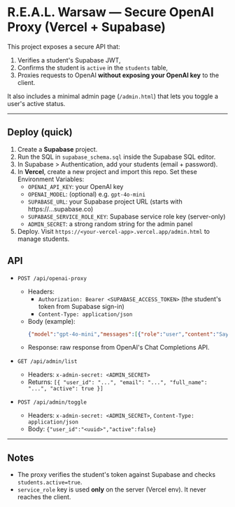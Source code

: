 # R.E.A.L. Warsaw — Secure OpenAI Proxy (Vercel + Supabase)

This project exposes a secure API that:
1) Verifies a student's Supabase JWT,
2) Confirms the student is `active` in the `students` table,
3) Proxies requests to OpenAI **without exposing your OpenAI key** to the client.

It also includes a minimal admin page (`/admin.html`) that lets you toggle a user's active status.

---

## Deploy (quick)
1. Create a **Supabase** project.
2. Run the SQL in `supabase_schema.sql` inside the Supabase SQL editor.
3. In Supabase > Authentication, add your students (email + password).
4. In **Vercel**, create a new project and import this repo. Set these Environment Variables:
   - `OPENAI_API_KEY`: your OpenAI key
   - `OPENAI_MODEL`: (optional) e.g. `gpt-4o-mini`
   - `SUPABASE_URL`: your Supabase project URL (starts with https://...supabase.co)
   - `SUPABASE_SERVICE_ROLE_KEY`: Supabase service role key (server-only)
   - `ADMIN_SECRET`: a strong random string for the admin panel
5. Deploy. Visit `https://<your-vercel-app>.vercel.app/admin.html` to manage students.

## API
- `POST /api/openai-proxy`
  - Headers:
    - `Authorization: Bearer <SUPABASE_ACCESS_TOKEN>`  (the student's token from Supabase sign-in)
    - `Content-Type: application/json`
  - Body (example):
    ```json
    {"model":"gpt-4o-mini","messages":[{"role":"user","content":"Say hi"}]}
    ```
  - Response: raw response from OpenAI's Chat Completions API.

- `GET /api/admin/list`
  - Headers: `x-admin-secret: <ADMIN_SECRET>`
  - Returns: `[{ "user_id": "...", "email": "...", "full_name": "...", "active": true }]`

- `POST /api/admin/toggle`
  - Headers: `x-admin-secret: <ADMIN_SECRET>`, `Content-Type: application/json`
  - Body: `{"user_id":"<uuid>","active":false}`

---

## Notes
- The proxy verifies the student's token against Supabase and checks `students.active=true`.
- `service_role` key is used **only** on the server (Vercel env). It never reaches the client.
